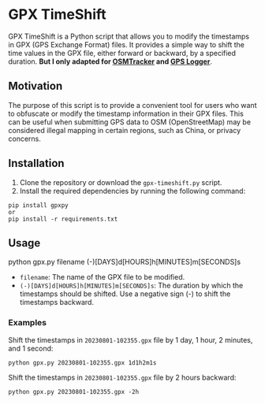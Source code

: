 # GPX TimeShift

GPX TimeShift is a Python script that allows you to modify the timestamps in GPX (GPS Exchange Format) files. It provides a simple way to shift the time values in the GPX file, either forward or backward, by a specified duration. **But I only adapted for [OSMTracker](https://f-droid.org/packages/net.osmtracker/) and [GPS Logger](https://play.google.com/store/apps/details?id=eu.basicairdata.graziano.gpslogger)**.

## Motivation

The purpose of this script is to provide a convenient tool for users who want to obfuscate or modify the timestamp information in their GPX files. This can be useful when submitting GPS data to OSM (OpenStreetMap) may be considered illegal mapping in certain regions, such as China, or privacy concerns.

## Installation

1. Clone the repository or download the `gpx-timeshift.py` script.
2. Install the required dependencies by running the following command:
```
pip install gpxpy
or
pip install -r requirements.txt
```

## Usage

python gpx.py filename (-)[DAYS]d[HOURS]h[MINUTES]m[SECONDS]s
- `filename`: The name of the GPX file to be modified.
- `(-)[DAYS]d[HOURS]h[MINUTES]m[SECONDS]s`: The duration by which the timestamps should be shifted. Use a negative sign (-) to shift the timestamps backward.

### Examples

Shift the timestamps in `20230801-102355.gpx` file by 1 day, 1 hour, 2 minutes, and 1 second:
```
python gpx.py 20230801-102355.gpx 1d1h2m1s
```
Shift the timestamps in `20230801-102355.gpx` file by 2 hours backward:
```
python gpx.py 20230801-102355.gpx -2h
```
